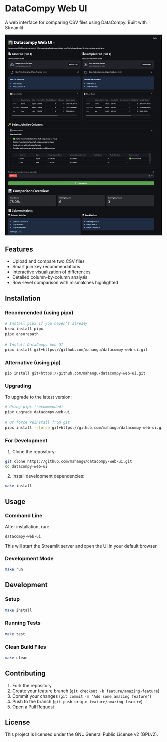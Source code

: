# DataCompy Web UI

A web interface for comparing CSV files using DataCompy. Built with Streamlit.

![DataCompy Web UI Screenshot](docs/images/datacompy-web-ui-screenshot.png)

## Features

- Upload and compare two CSV files
- Smart join key recommendations
- Interactive visualization of differences
- Detailed column-by-column analysis
- Row-level comparison with mismatches highlighted

## Installation

### Recommended (using pipx)

```bash
# Install pipx if you haven't already
brew install pipx
pipx ensurepath

# Install DataCompy Web UI
pipx install git+https://github.com/mahangu/datacompy-web-ui.git
```

### Alternative (using pip)

```bash
pip install git+https://github.com/mahangu/datacompy-web-ui.git
```

### Upgrading

To upgrade to the latest version:

```bash
# Using pipx (recommended)
pipx upgrade datacompy-web-ui

# Or force reinstall from git
pipx install --force git+https://github.com/mahangu/datacompy-web-ui.git
```

### For Development

1. Clone the repository:
```bash
git clone https://github.com/mahangu/datacompy-web-ui.git
cd datacompy-web-ui
```

2. Install development dependencies:
```bash
make install
```

## Usage

### Command Line

After installation, run:
```bash
datacompy-web-ui
```

This will start the Streamlit server and open the UI in your default browser.

### Development Mode

```bash
make run
```

## Development

### Setup

```bash
make install
```

### Running Tests

```bash
make test
```

### Clean Build Files

```bash
make clean
```

## Contributing

1. Fork the repository
2. Create your feature branch (`git checkout -b feature/amazing-feature`)
3. Commit your changes (`git commit -m 'Add some amazing feature'`)
4. Push to the branch (`git push origin feature/amazing-feature`)
5. Open a Pull Request

## License

This project is licensed under the GNU General Public License v2 (GPLv2). 
